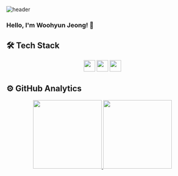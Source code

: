 ![header](https://capsule-render.vercel.app/api?type=waving&color=gradient&customColorList=3&height=200&section=header&text=woohyun-jeong&fontSize=50&animation=twinkling)

### Hello, I'm Woohyun Jeong! 👋

## 🛠 Tech Stack
<p align="center">
    <img height="30em" src="https://img.shields.io/badge/Java-ED8B00?style=for-the-badge&logo=java&logoColor=white"/>
    <img height="30em" src="https://img.shields.io/badge/Kotlin-0095D5?&style=for-the-badge&logo=kotlin&logoColor=white"/>
    <img height="30em" src="https://img.shields.io/badge/Android-3DDC84?style=for-the-badge&logo=android&logoColor=white"/>
</p>

## ⚙️ GitHub Analytics

<p align="center">
<a href="https://github.com/woohyun-jeong">
  <img height="180em" src="https://github-readme-stats-eight-theta.vercel.app/api?username=JungWooHyoen&show_icons=true&theme=chartreuse-dark&include_all_commits=true&count_private=true"/>
  <img height="180em" src="https://github-readme-stats-eight-theta.vercel.app/api/top-langs/?username=JungWooHyoen&layout=compact&langs_count=8&theme=chartreuse-dark"/>
</a>
</p>
<!--
**woohyun-jeong/woohyun-jeong** is a ✨ _special_ ✨ repository because its `README.md` (this file) appears on your GitHub profile.


Here are some ideas to get you started:

- 🔭 I’m currently working on ...
- 🌱 I’m currently learning ...
- 👯 I’m looking to collaborate on ...
- 🤔 I’m looking for help with ...
- 💬 Ask me about ...
- 📫 How to reach me: ...
- 😄 Pronouns: ...
- ⚡ Fun fact: ...
-->
